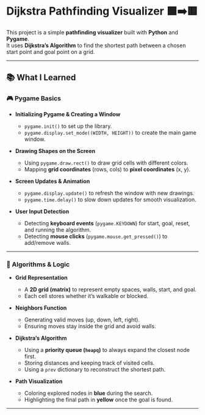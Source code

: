 # Dijkstra Pathfinding Visualizer 🟩➡️🟥  

This project is a simple **pathfinding visualizer** built with **Python** and **Pygame**.  
It uses **Dijkstra’s Algorithm** to find the shortest path between a chosen start point and goal point on a grid.  

---

## 📚 What I Learned  

### 🎮 Pygame Basics  
- **Initializing Pygame & Creating a Window**  
  - `pygame.init()` to set up the library.  
  - `pygame.display.set_mode((WIDTH, HEIGHT))` to create the main game window.  

- **Drawing Shapes on the Screen**  
  - Using `pygame.draw.rect()` to draw grid cells with different colors.  
  - Mapping **grid coordinates** (rows, cols) to **pixel coordinates** (x, y).  

- **Screen Updates & Animation**  
  - `pygame.display.update()` to refresh the window with new drawings.  
  - `pygame.time.delay()` to slow down updates for smooth visualization.  

- **User Input Detection**  
  - Detecting **keyboard events** (`pygame.KEYDOWN`) for start, goal, reset, and running the algorithm.  
  - Detecting **mouse clicks** (`pygame.mouse.get_pressed()`) to add/remove walls.  

---

### 🧩 Algorithms & Logic  
- **Grid Representation**  
  - A **2D grid (matrix)** to represent empty spaces, walls, start, and goal.  
  - Each cell stores whether it’s walkable or blocked.  

- **Neighbors Function**  
  - Generating valid moves (up, down, left, right).  
  - Ensuring moves stay inside the grid and avoid walls.  

- **Dijkstra’s Algorithm**  
  - Using a **priority queue (`heapq`)** to always expand the closest node first.  
  - Storing distances and keeping track of visited cells.  
  - Using a `prev` dictionary to reconstruct the shortest path.  

- **Path Visualization**  
  - Coloring explored nodes in **blue** during the search.  
  - Highlighting the final path in **yellow** once the goal is found.  

---
